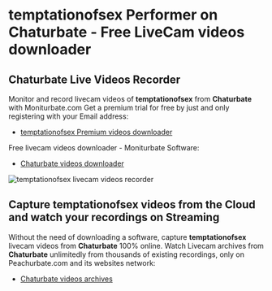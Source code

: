 # temptationofsex Performer on Chaturbate - Free LiveCam videos downloader

## Chaturbate Live Videos Recorder

Monitor and record livecam videos of **temptationofsex** from **Chaturbate** with Moniturbate.com
Get a premium trial for free by just and only registering with your Email address:
* [temptationofsex Premium videos downloader](https://moniturbate.com/request-demo-licence-key.html)

Free livecam videos downloader - Moniturbate Software:
* [Chaturbate videos downloader](https://moniturbate.com/moniturbate-download-software.html)

![temptationofsex livecam videos recorder](https://peachurnet.com/templates/moniturbate-software.png)


## Capture temptationofsex videos from the Cloud and watch your recordings on Streaming

Without the need of downloading a software, capture **temptationofsex** livecam videos from **Chaturbate** 100% online.
Watch Livecam archives from **Chaturbate** unlimitedly from thousands of existing recordings, only on Peachurbate.com and its websites network:
* [Chaturbate videos archives](https://peachurnet.com/)